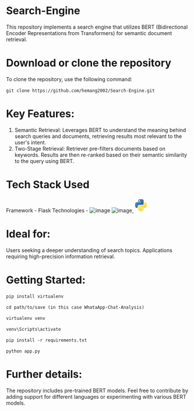 # Search-Engine

This repository implements a search engine that utilizes BERT (Bidirectional Encoder Representations from Transformers) for semantic document retrieval.


# Download or clone the repository

To clone the repository, use the following command:

```
git clone https://github.com/hemang2002/Search-Engine.git
```


# Key Features:

1) Semantic Retrieval: Leverages BERT to understand the meaning behind search queries and documents, retrieving results most relevant to the user's intent.
2) Two-Stage Retrieval:
    Retriever pre-filters documents based on keywords.
    Results are then re-ranked based on their semantic similarity to the query using BERT.


# Tech Stack Used

Framework - Flask
Technologies - ![image](https://github.com/hemang2002/WhataApp-Chat-Analysis/assets/66712880/4edb6cc5-4fbd-4c51-81c1-5817ff56ccb4) ![image](https://github.com/hemang2002/WhataApp-Chat-Analysis/assets/66712880/355d0129-e9df-455c-a61e-cd67153503f5)<a href="https://www.python.org" target="_blank" rel="noreferrer"> <img src="https://raw.githubusercontent.com/devicons/devicon/master/icons/python/python-original.svg" alt="python" width="40" height="40"/></a>


# Ideal for:

Users seeking a deeper understanding of search topics.
Applications requiring high-precision information retrieval.


# Getting Started:

```
pip install virtualenv
```
```
cd path/to/save (in this case WhataApp-Chat-Analysis)
```
```
virtualenv venv
```
```
venv\Scripts\activate
```
```
pip install -r requirements.txt
```
```
python app.py
```


# Further details:

The repository includes pre-trained BERT models.
Feel free to contribute by adding support for different languages or experimenting with various BERT models.
